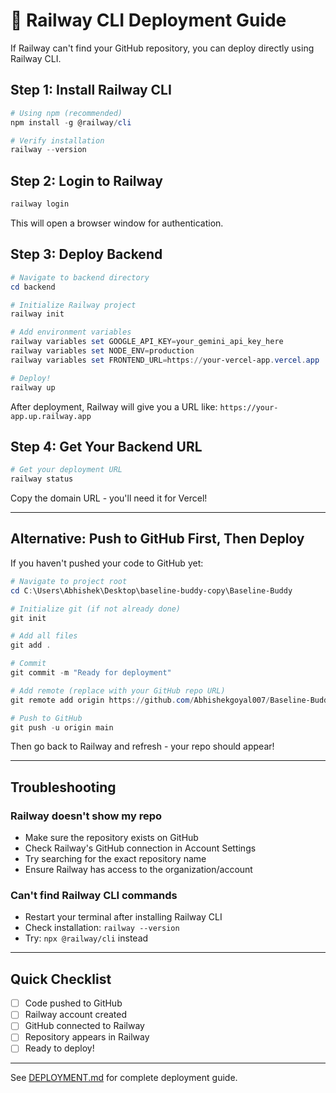 # 🚂 Railway CLI Deployment Guide

If Railway can't find your GitHub repository, you can deploy directly using Railway CLI.

## Step 1: Install Railway CLI

```powershell
# Using npm (recommended)
npm install -g @railway/cli

# Verify installation
railway --version
```

## Step 2: Login to Railway

```powershell
railway login
```

This will open a browser window for authentication.

## Step 3: Deploy Backend

```powershell
# Navigate to backend directory
cd backend

# Initialize Railway project
railway init

# Add environment variables
railway variables set GOOGLE_API_KEY=your_gemini_api_key_here
railway variables set NODE_ENV=production
railway variables set FRONTEND_URL=https://your-vercel-app.vercel.app

# Deploy!
railway up
```

After deployment, Railway will give you a URL like:
`https://your-app.up.railway.app`

## Step 4: Get Your Backend URL

```powershell
# Get your deployment URL
railway status
```

Copy the domain URL - you'll need it for Vercel!

---

## Alternative: Push to GitHub First, Then Deploy

If you haven't pushed your code to GitHub yet:

```powershell
# Navigate to project root
cd C:\Users\Abhishek\Desktop\baseline-buddy-copy\Baseline-Buddy

# Initialize git (if not already done)
git init

# Add all files
git add .

# Commit
git commit -m "Ready for deployment"

# Add remote (replace with your GitHub repo URL)
git remote add origin https://github.com/Abhishekgoyal007/Baseline-Buddy.git

# Push to GitHub
git push -u origin main
```

Then go back to Railway and refresh - your repo should appear!

---

## Troubleshooting

### Railway doesn't show my repo
- Make sure the repository exists on GitHub
- Check Railway's GitHub connection in Account Settings
- Try searching for the exact repository name
- Ensure Railway has access to the organization/account

### Can't find Railway CLI commands
- Restart your terminal after installing Railway CLI
- Check installation: `railway --version`
- Try: `npx @railway/cli` instead

---

## Quick Checklist

- [ ] Code pushed to GitHub
- [ ] Railway account created
- [ ] GitHub connected to Railway
- [ ] Repository appears in Railway
- [ ] Ready to deploy!

---

See [DEPLOYMENT.md](./DEPLOYMENT.md) for complete deployment guide.
